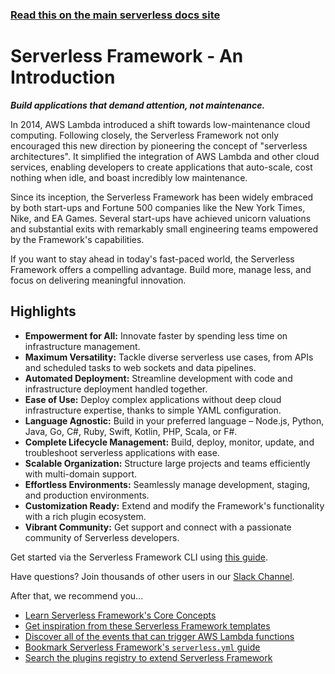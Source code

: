 <!--
title: Serverless Framework Documentation
layout: Doc
-->

<!-- DOCS-SITE-LINK:START automatically generated  -->

### [Read this on the main serverless docs site](https://www.serverless.com/framework/docs/)

<!-- DOCS-SITE-LINK:END -->

# Serverless Framework - An Introduction

**_Build applications that demand attention, not maintenance._**

In 2014, AWS Lambda introduced a shift towards low-maintenance cloud computing. Following closely, the Serverless Framework not only encouraged this new direction by pioneering the concept of "serverless architectures". It simplified the integration of AWS Lambda and other cloud services, enabling developers to create applications that auto-scale, cost nothing when idle, and boast incredibly low maintenance.

Since its inception, the Serverless Framework has been widely embraced by both start-ups and Fortune 500 companies like the New York Times, Nike, and EA Games. Several start-ups have achieved unicorn valuations and substantial exits with remarkably small engineering teams empowered by the Framework's capabilities.

If you want to stay ahead in today's fast-paced world, the Serverless Framework offers a compelling advantage. Build more, manage less, and focus on delivering meaningful innovation.

## Highlights

- **Empowerment for All:** Innovate faster by spending less time on infrastructure management.
- **Maximum Versatility:** Tackle diverse serverless use cases, from APIs and scheduled tasks to web sockets and data pipelines.
- **Automated Deployment:** Streamline development with code and infrastructure deployment handled together.
- **Ease of Use:** Deploy complex applications without deep cloud infrastructure expertise, thanks to simple YAML configuration.
- **Language Agnostic:** Build in your preferred language – Node.js, Python, Java, Go, C#, Ruby, Swift, Kotlin, PHP, Scala, or F#.
- **Complete Lifecycle Management:** Build, deploy, monitor, update, and troubleshoot serverless applications with ease.
- **Scalable Organization:** Structure large projects and teams efficiently with multi-domain support.
- **Effortless Environments:** Seamlessly manage development, staging, and production environments.
- **Customization Ready:** Extend and modify the Framework's functionality with a rich plugin ecosystem.
- **Vibrant Community:** Get support and connect with a passionate community of Serverless developers.

Get started via the Serverless Framework CLI using [this guide](https://serverless.com/framework/docs/getting-started/).

Have questions? Join thousands of other users in our [Slack Channel](https://serverless.com/slack).

After that, we recommend you...

- [Learn Serverless Framework's Core Concepts](https://www.serverless.com/framework/docs/providers/aws/guide/intro)
- [Get inspiration from these Serverless Framework templates](https://github.com/serverless/examples)
- [Discover all of the events that can trigger AWS Lambda functions](https://www.serverless.com/framework/docs/providers/aws/guide/events)
- [Bookmark Serverless Framework's `serverless.yml` guide](https://www.serverless.com/framework/docs/providers/aws/guide/serverless.yml)
- [Search the plugins registry to extend Serverless Framework](https://www.serverless.com/plugins)
